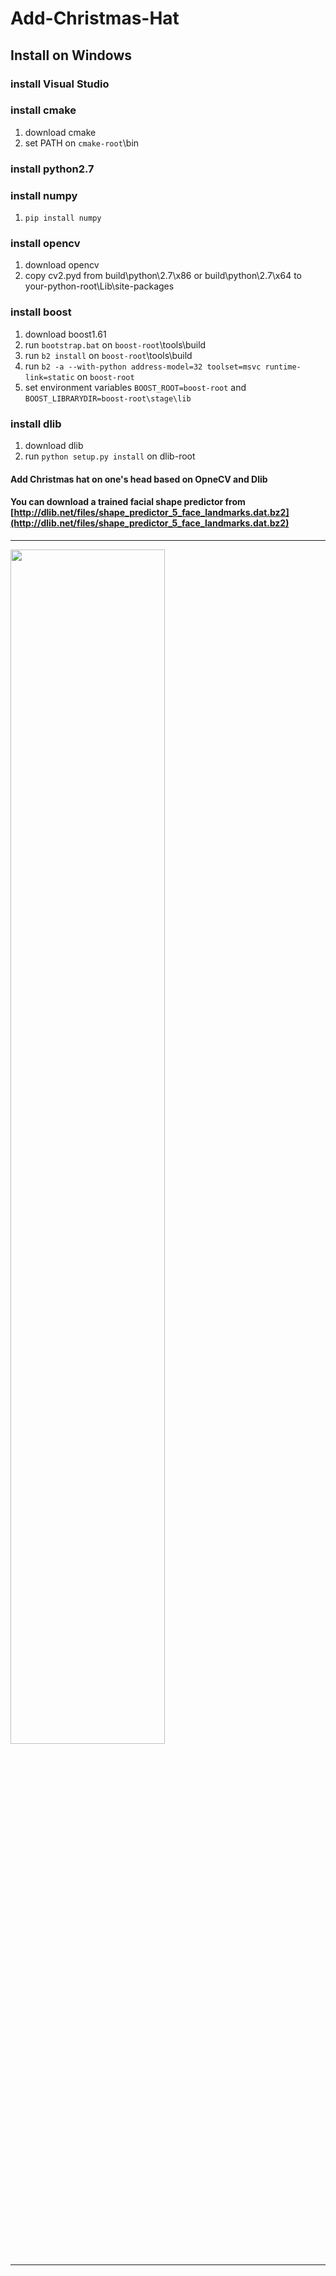 # Add-Christmas-Hat

## Install on Windows
### install Visual Studio
### install cmake 
1. download cmake
2. set PATH on `cmake-root`\bin
### install python2.7 
### install numpy
1. `pip install numpy`
### install opencv 
1. download opencv
2. copy cv2.pyd from build\python\2.7\x86 or build\python\2.7\x64 to your-python-root\Lib\site-packages
### install boost
1. download boost1.61
2. run `bootstrap.bat` on `boost-root`\tools\build
3. run `b2 install` on `boost-root`\tools\build
4. run `b2 -a --with-python address-model=32 toolset=msvc runtime-link=static` on `boost-root`
5. set environment variables `BOOST_ROOT=boost-root` and `BOOST_LIBRARYDIR=boost-root\stage\lib`
### install dlib
1. download dlib
2. run `python setup.py install` on dlib-root
#### Add Christmas hat on one's head based on OpneCV and Dlib
#### You can download a trained facial shape predictor from [http://dlib.net/files/shape_predictor_5_face_landmarks.dat.bz2](http://dlib.net/files/shape_predictor_5_face_landmarks.dat.bz2)
---

<div>
<img src="https://github.com/LiuXiaolong19920720/Add-Christmas-Hat/blob/master/output.jpg" width="70%">
</div>

---
